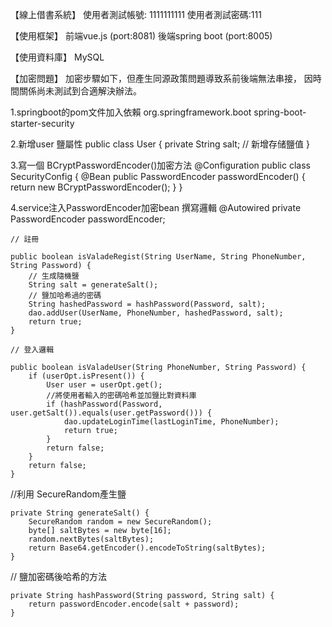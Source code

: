 【線上借書系統】
使用者測試帳號: 1111111111
使用者測試密碼:111

【使用框架】
前端vue.js (port:8081)
後端spring boot (port:8005)

【使用資料庫】
MySQL

【加密問題】
加密步驟如下，但產生同源政策問題導致系前後端無法串接，
因時間關係尚未測試到合適解決辦法。

1.springboot的pom文件加入依賴
<dependency>
    <groupId>org.springframework.boot</groupId>
    <artifactId>spring-boot-starter-security</artifactId>
</dependency>

2.新增user 鹽屬性
public class User {
    private String salt; // 新增存储鹽值
}

3.寫一個 BCryptPasswordEncoder()加密方法
@Configuration
public class SecurityConfig {
    @Bean
    public PasswordEncoder passwordEncoder() {
        return new BCryptPasswordEncoder();
    }
}

4.service注入PasswordEncoder加密bean 撰寫邏輯
    @Autowired 
    private PasswordEncoder passwordEncoder;
    
    // 註冊
    
    public boolean isValadeRegist(String UserName, String PhoneNumber, String Password) {
        // 生成隨機鹽
        String salt = generateSalt();
        // 鹽加哈希過的密碼
        String hashedPassword = hashPassword(Password, salt);
        dao.addUser(UserName, PhoneNumber, hashedPassword, salt);
        return true;
    }
    
    // 登入邏輯
    
    public boolean isValadeUser(String PhoneNumber, String Password) {
        if (userOpt.isPresent()) {
            User user = userOpt.get();
            //將使用者輸入的密碼哈希並加鹽比對資料庫
            if (hashPassword(Password, user.getSalt()).equals(user.getPassword())) {
                dao.updateLoginTime(lastLoginTime, PhoneNumber);
                return true;
            }
            return false;
        }
        return false;
    }
    
//利用 SecureRandom產生鹽

    private String generateSalt() {
        SecureRandom random = new SecureRandom();
        byte[] saltBytes = new byte[16];
        random.nextBytes(saltBytes);
        return Base64.getEncoder().encodeToString(saltBytes);
    }
    
// 鹽加密碼後哈希的方法

    private String hashPassword(String password, String salt) {
        return passwordEncoder.encode(salt + password);
    }

